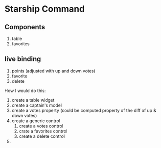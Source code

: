 # Starship Command

## Components
1. table
1. favorites

## live binding
1. points (adjusted with up and down votes)
1. favorite
1. delete


How I would do this:
1. create a table widget
1. create a captain's model
1. create a votes property (could be computed property of the diff of up & down votes)
1. create a generic control
    1. create a votes control
    1. crate a favorites control
    1. create a delete control
1.
